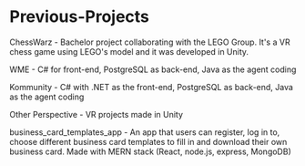 # Previous-Projects

ChessWarz - Bachelor project collaborating with the LEGO Group. It's a VR chess game using LEGO's model and it was developed in Unity.

WME - C# for front-end, PostgreSQL as back-end, Java as the agent coding

Kommunity - C# with .NET as the front-end, PostgreSQL as back-end, Java as the agent coding

Other Perspective - VR projects made in Unity

business_card_templates_app - An app that users can register, log in to, choose different business card templates to fill in and download their own business card. Made with MERN stack (React, node.js, express, MongoDB)